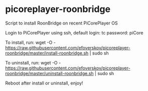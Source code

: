 # picoreplayer-roonbridge
Script to install RoonBridge on recent PiCorePlayer OS

Login to PiCorePlayer using ssh, default login: tc  password: piCore

To install, run:
wget -O - https://raw.githubusercontent.com/efoverskov/picoreplayer-roonbridge/master/install-roonbridge.sh | sudo sh

To uninstall, run:
wget -O - https://raw.githubusercontent.com/efoverskov/picoreplayer-roonbridge/master/uninstall-roonbridge.sh | sudo sh

Reboot after install or uninstall, enjoy!
